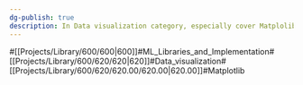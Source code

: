 ```yaml
---
dg-publish: true
description: In Data visualization category, especially cover Matplolib library
---
```

#[[Projects/Library/600/600\|600]]#ML_Libraries_and_Implementation#[[Projects/Library/600/620/620\|620]]#Data_visualization#[[Projects/Library/600/620/620.00/620.00\|620.00]]#Matplotlib


